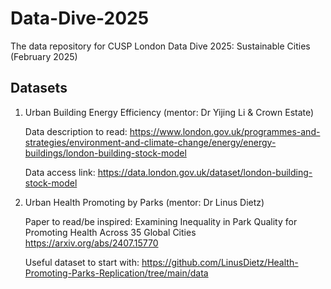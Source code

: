 # Data-Dive-2025
The data repository for CUSP London Data Dive 2025: Sustainable Cities (February 2025)


## Datasets
1. Urban Building Energy Efficiency (mentor: Dr Yijing Li & Crown Estate)
   
   Data description to read: https://www.london.gov.uk/programmes-and-strategies/environment-and-climate-change/energy/energy-buildings/london-building-stock-model
   
   Data access link: https://data.london.gov.uk/dataset/london-building-stock-model

2. Urban Health Promoting by Parks (mentor: Dr Linus Dietz)

   Paper to read/be inspired: Examining Inequality in Park Quality for Promoting Health Across 35 Global Cities  https://arxiv.org/abs/2407.15770

   Useful dataset to start with: https://github.com/LinusDietz/Health-Promoting-Parks-Replication/tree/main/data
